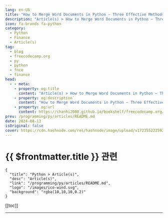 ```yaml
---
lang: en-US
title: "How to Merge Word Documents in Python – Three Effective Methods with Examples"
description: "Article(s) > How to Merge Word Documents in Python – Three Effective Methods with Examples"
icon: fa-brands fa-python
category: 
  - Python
  - Finance
  - Article(s)
tag: 
  - blog
  - freecodecamp.org
  - py
  - python
  - fnce
  - finance
head:
  - - meta:
    - property: og:title
      content: "Article(s) > How to Merge Word Documents in Python – Three Effective Methods with Examples"
    - property: og:description`
      content: "How to Merge Word Documents in Python – Three Effective Methods with Examples"
    - property: og:url
      content: https://chanhi2000.github.io/bookshelf/freecodecamp.org/merge-word-documents-in-python.html
prev: /programming/py/articles/README.md
date: 2024-08-13
isOriginal: false
cover: https://cdn.hashnode.com/res/hashnode/image/upload/v1723552225928/558a428b-d6a1-487c-a563-5aa6bee8e029.png
---
```


# {{ $frontmatter.title }} 관련

```component VPCard
{
  "title": "Python > Article(s)",
  "desc": "Article(s)",
  "link": "/programming/py/articles/README.md",
  "logo": "/images/ico-wind.svg",
  "background": "rgba(10,10,10,0.2)"
}
```

[[toc]]

---

<SiteInfo
  name="How to Merge Word Documents in Python – Three Effective Methods with Examples"
  desc="In today's fast-paced work environment, automation is crucial for optimizing your repetitive tasks and enhancing your productivity. Deploying Python functions to automate the merging of multiple Word documents into a single, cohesive file can help yo..."
  url="https://freecodecamp.org/news/merge-word-documents-in-python/"
  logo="https://cdn.freecodecamp.org/universal/favicons/favicon.ico"
  preview="https://cdn.hashnode.com/res/hashnode/image/upload/v1723552225928/558a428b-d6a1-487c-a563-5aa6bee8e029.png"/>

<!-- TODO: 작성 -->

